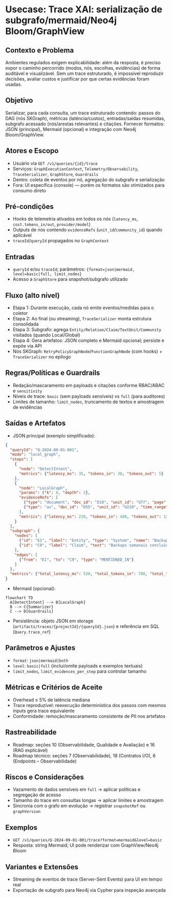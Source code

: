 # Usecase: Trace XAI: serialização de subgrafo/mermaid/Neo4j Bloom/GraphView

## Contexto e Problema
Ambientes regulados exigem explicabilidade: além da resposta, é preciso expor o caminho percorrido (modos, nós, escolhas, evidências) de forma auditável e visualizável. Sem um trace estruturado, é impossível reproduzir decisões, avaliar custos e justificar por que certas evidências foram usadas.

## Objetivo
Serializar, para cada consulta, um trace estruturado contendo: passos do DAG (nós SKGraph), métricas (latência/custos), entradas/saídas resumidas, subgrafo acessado (nós/arestas relevantes) e citações. Fornecer formatos: JSON (principal), Mermaid (opcional) e integração com Neo4j Bloom/GraphView.

## Atores e Escopo
- Usuário via `GET /v1/queries/{id}/trace`
- Serviços: `GraphExecutionContext`, `Telemetry/Observability`, `TraceSerializer`, `GraphStore`, `Guardrails`
- Dentro: coleta de eventos por nó, agregação do subgrafo e serialização
- Fora: UI específica (console) — porém os formatos são otimizados para consumo direto

## Pré-condições
- Hooks de telemetria ativados em todos os nós (`latency_ms`, `cost.tokens_in/out`, `provider/model`)
- Outputs de nós contendo `evidenceRefs` (`unit_id`/`community_id`) quando aplicável
- `traceId`/`queryId` propagados no `GraphContext`

## Entradas
- `queryId` e/ou `traceId`; parâmetros: `{format=json|mermaid, level=basic|full, limit_nodes}`
- Acesso a `GraphStore` para snapshot/subgrafo utilizado

## Fluxo (alto nível)
- Etapa 1: Durante execução, cada nó emite eventos/medidas para o coletor
- Etapa 2: Ao final (ou streaming), `TraceSerializer` monta estrutura consolidada
- Etapa 3: Subgrafo: agrega `Entity/Relation/Claim/TextUnit/Community` visitados (quando Local/Global)
- Etapa 4: Gera artefatos: JSON completo e Mermaid opcional; persiste e expõe via API
- Nós SKGraph: `RetryPolicyGraphNode`/`FunctionGraphNode` (com hooks) + `TraceSerializer` no epílogo

## Regras/Políticas e Guardrails
- Redação/mascaramento em payloads e citações conforme RBAC/ABAC e `sensitivity`
- Níveis de trace: `basic` (sem payloads sensíveis) vs `full` (para auditores)
- Limites de tamanho: `limit_nodes`, truncamento de textos e amostragem de evidências

## Saídas e Artefatos
- JSON principal (exemplo simplificado):
```json
{
  "queryId": "Q-2024-09-01-001",
  "mode": "local_graph",
  "steps": [
    {
      "node": "DetectIntent",
      "metrics": {"latency_ms": 35, "tokens_in": 30, "tokens_out": 5}
    },
    {
      "node": "LocalGraph",
      "params": {"k": 8, "depth": 2},
      "evidenceRefs": [
        {"type": "document", "doc_id": "D10", "unit_id": "U77", "page": 4, "heading": "Backup"},
        {"type": "av", "doc_id": "D55", "unit_id": "U220", "time_range": "00:12:40-00:13:05"}
      ],
      "metrics": {"latency_ms": 210, "tokens_in": 480, "tokens_out": 120}
    }
  ],
  "subgraph": {
    "nodes": [
      {"id": "E1", "label": "Entity", "type": "System", "name": "BackupService"},
      {"id": "C9", "label": "Claim", "text": "Backups semanais concluídos", "evidence": ["U77"]}
    ],
    "edges": [
      {"from": "E1", "to": "C9", "type": "MENTIONED_IN"}
    ]
  },
  "metrics": {"total_latency_ms": 520, "total_tokens_in": 700, "total_tokens_out": 240}
}
```

- Mermaid (opcional):
```mermaid
flowchart TD
  A[DetectIntent] --> B[LocalGraph]
  B --> C{Summarizer}
  C --> D[Guardrails]
```

- Persistência: objeto JSON em storage (`artifacts/traces/{projectId}/{queryId}.json`) e referência em SQL (`Query.trace_ref`)

## Parâmetros e Ajustes
- `format`: `json|mermaid|both`
- `level`: `basic|full` (inclui/omite payloads e exemplos textuais)
- `limit_nodes`, `limit_evidences_per_step` para controlar tamanho

## Métricas e Critérios de Aceite
- Overhead ≤ 5% de latência mediana
- Trace reproduzível: reexecução determinística dos passos com mesmos inputs gera trace equivalente
- Conformidade: remoção/mascaramento consistente de PII nos artefatos

## Rastreabilidade
- Roadmap: seções 10 (Observabilidade, Qualidade e Avaliação) e 16 (RAG explicável)
- Roadmap técnico: seções 7 (Observabilidade), 18 (Contratos I/O), 6 (Endpoints – Observabilidade)

## Riscos e Considerações
- Vazamento de dados sensíveis em `full` → aplicar políticas e segregação de acesso
- Tamanho do trace em consultas longas → aplicar limites e amostragem
- Sincronia com o grafo em evolução → registrar `snapshotRef` ou `graphVersion`

## Exemplos
- `GET /v1/queries/Q-2024-09-01-001/trace?format=mermaid&level=basic`
- Resposta: string Mermaid; UI pode renderizar com GraphView/Neo4j Bloom

## Variantes e Extensões
- Streaming de eventos de trace (Server-Sent Events) para UI em tempo real
- Exportação de subgrafo para Neo4j via Cypher para inspeção avançada
